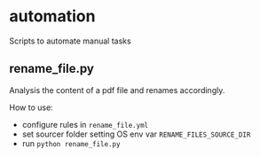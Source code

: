 # automation
Scripts to automate manual tasks

## rename_file.py

Analysis the content of a pdf file and renames accordingly. 

How to use:
* configure rules in `rename_file.yml`
* set sourcer folder setting OS env var `RENAME_FILES_SOURCE_DIR`
* run `python rename_file.py`